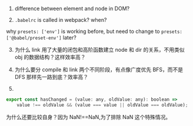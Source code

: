 1. difference between element and node in DOM?

2. `.babelrc` is called in webpack? when?

why `presets: ['env']` is working before, but need to change to `presets: ['@babel/preset-env']` later?

3. 为什么 link 用了大量的闭包和高阶函数建立 node 和 dir 的关系，不用类似 obj 的数据结构？这样效率高？

4. 为什么要分 compile 和 link 两个不同阶段，有点像广度优先 BFS，而不是 DFS 那样先一路到底？效率高？

5.

```js
export const hasChanged = (value: any, oldValue: any): boolean =>
    value !== oldValue && (value === value || oldValue === oldValue);
```

为什么还要比较自身？因为 NaN!==NaN,为了排除 NaN 这个特殊情况。
